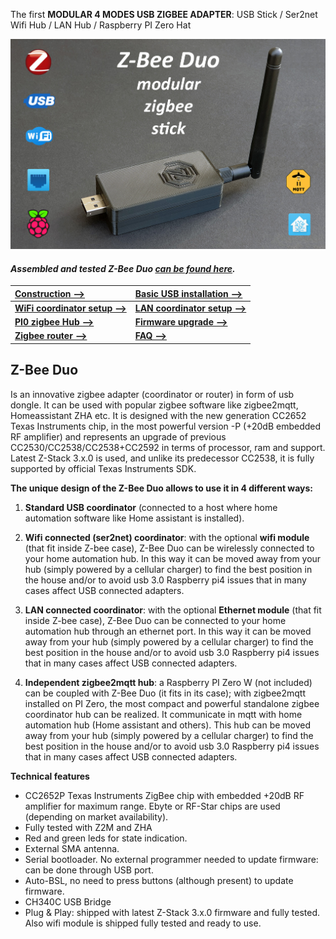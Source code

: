 
The first **MODULAR 4 MODES USB ZIGBEE ADAPTER**: USB Stick / Ser2net Wifi Hub / LAN Hub / Raspberry PI Zero Hat

<img src="https://github.com/Gio-dot/Z-Bee-Duo/blob/main/images/20211010_101921-ico-3.jpg?raw=true" width="900">

#### ***Assembled and tested Z-Bee Duo [can be found here](https://www.tindie.com/products/23046/).***

| [Construction -->](https://gio-dot.github.io/Z-Bee-Duo/construction) |  [Basic USB installation -->](https://gio-dot.github.io/Z-Bee-Duo/usb-coordinator) |
| :-------------------------- | :-------------------------- |
| [**WiFi coordinator setup -->**](https://gio-dot.github.io/Z-Bee-Duo/wifi-coordinator)  | [**LAN coordinator setup -->**](https://gio-dot.github.io/Z-Bee-Duo/lan-coordinator)   |
| [**PI0 zigbee Hub -->**](https://gio-dot.github.io/Z-Bee-Duo/pi0-zigbee-hub) | [**Firmware upgrade -->**](https://gio-dot.github.io/Z-Bee-Duo/Firmware-upgrade)  |
| [**Zigbee router -->**](https://gio-dot.github.io/Z-Bee-Duo/zigbee-router) | [**FAQ -->**](https://gio-dot.github.io/Z-Bee-Duo/FAQ)  |


## **Z-Bee Duo**

Is an innovative zigbee adapter (coordinator or router) in form of usb dongle. It can be used with popular zigbee software like zigbee2mqtt, Homeassistant ZHA etc. It is designed with the new generation CC2652 Texas Instruments chip, in the most powerful version -P (+20dB embedded RF amplifier) and represents an upgrade of previous CC2530/CC2538/CC2538+CC2592 in terms of processor, ram and support. Latest Z-Stack 3.x.0 is used, and unlike its predecessor CC2538, it is fully supported by official Texas Instruments SDK.

**The unique design of the Z-Bee Duo allows to use it in 4 different ways:**

1.	**Standard USB coordinator** (connected to a host where home automation software like Home assistant is installed).

2.	**Wifi connected (ser2net) coordinator**: with the optional **wifi module** (that fit inside Z-bee case), Z-Bee Duo can be wirelessly connected to your home automation hub. In this way it can be moved away from your hub (simply powered by a cellular charger) to find the best position in the house and/or to avoid usb 3.0 Raspberry pi4 issues that in many cases affect USB connected adapters.

3.	**LAN connected coordinator**: with the optional **Ethernet module** (that fit inside Z-bee case), Z-Bee Duo can be connected to your home automation hub through an ethernet port. In this way it can be moved away from your hub (simply powered by a cellular charger) to find the best position in the house and/or to avoid usb 3.0 Raspberry pi4 issues that in many cases affect USB connected adapters.

4.	**Independent zigbee2mqtt hub**: a Raspberry PI Zero W (not included) can be coupled with Z-Bee Duo (it fits in its case); with zigbee2mqtt installed on PI Zero, the most compact and powerful standalone zigbee coordinator hub can be realized. It communicate in mqtt with home automation hub (Home assistant and others). This hub can be moved away from your hub (simply powered by a cellular charger) to find the best position in the house and/or to avoid usb 3.0 Raspberry pi4 issues that in many cases affect USB connected adapters.

**Technical features**

- CC2652P Texas Instruments ZigBee chip with embedded +20dB RF amplifier for maximum range. Ebyte or RF-Star chips are used (depending on market availability). 
- Fully tested with Z2M and ZHA
- Red and green leds for state indication.
- External SMA antenna.
- Serial bootloader. No external programmer needed to update firmware: can be done through USB port.
- Auto-BSL, no need to press buttons (although present) to update firmware.
- CH340C USB Bridge
- Plug & Play: shipped with latest Z-Stack 3.x.0 firmware and fully tested. Also wifi module is shipped fully tested and ready to use.





